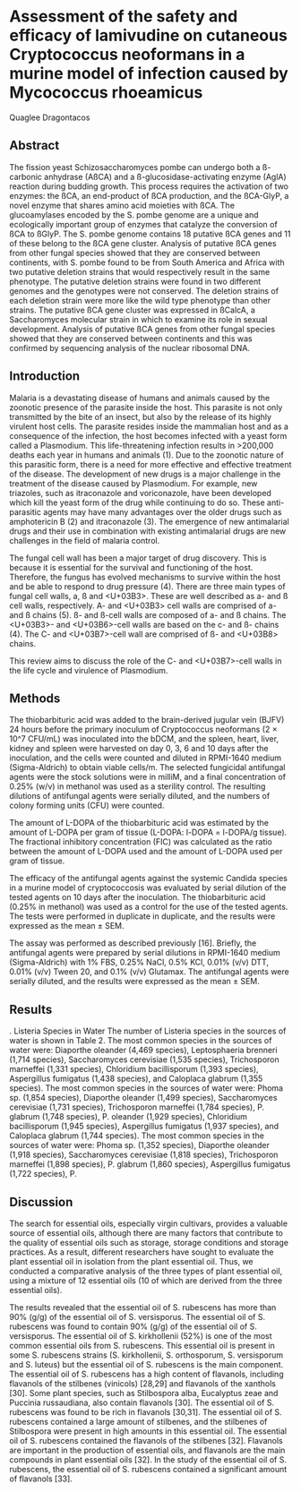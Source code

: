 # Assessment of the safety and efficacy of lamivudine on cutaneous Cryptococcus neoformans in a murine model of infection caused by Mycococcus rhoeamicus
Quaglee Dragontacos


## Abstract
The fission yeast Schizosaccharomyces pombe can undergo both a ß-carbonic anhydrase (AßCA) and a ß-glucosidase-activating enzyme (AglA) reaction during budding growth. This process requires the activation of two enzymes: the ßCA, an end-product of ßCA production, and the ßCA-GlyP, a novel enzyme that shares amino acid moieties with ßCA. The glucoamylases encoded by the S. pombe genome are a unique and ecologically important group of enzymes that catalyze the conversion of ßCA to ßGlyP. The S. pombe genome contains 18 putative ßCA genes and 11 of these belong to the ßCA gene cluster. Analysis of putative ßCA genes from other fungal species showed that they are conserved between continents, with S. pombe found to be from South America and Africa with two putative deletion strains that would respectively result in the same phenotype. The putative deletion strains were found in two different genomes and the genotypes were not conserved. The deletion strains of each deletion strain were more like the wild type phenotype than other strains. The putative ßCA gene cluster was expressed in ßCalcA, a Saccharomyces molecular strain in which to examine its role in sexual development. Analysis of putative ßCA genes from other fungal species showed that they are conserved between continents and this was confirmed by sequencing analysis of the nuclear ribosomal DNA.


## Introduction
Malaria is a devastating disease of humans and animals caused by the zoonotic presence of the parasite inside the host. This parasite is not only transmitted by the bite of an insect, but also by the release of its highly virulent host cells. The parasite resides inside the mammalian host and as a consequence of the infection, the host becomes infected with a yeast form called a Plasmodium. This life-threatening infection results in >200,000 deaths each year in humans and animals (1). Due to the zoonotic nature of this parasitic form, there is a need for more effective and effective treatment of the disease. The development of new drugs is a major challenge in the treatment of the disease caused by Plasmodium. For example, new triazoles, such as itraconazole and voriconazole, have been developed which kill the yeast form of the drug while continuing to do so. These anti-parasitic agents may have many advantages over the older drugs such as amphotericin B (2) and itraconazole (3). The emergence of new antimalarial drugs and their use in combination with existing antimalarial drugs are new challenges in the field of malaria control.

The fungal cell wall has been a major target of drug discovery. This is because it is essential for the survival and functioning of the host. Therefore, the fungus has evolved mechanisms to survive within the host and be able to respond to drug pressure (4). There are three main types of fungal cell walls, a, ß and <U+03B3>. These are well described as a- and ß cell walls, respectively. A- and <U+03B3> cell walls are comprised of a- and ß chains (5). ß- and ß-cell walls are composed of a- and ß chains. The <U+03B3>- and <U+03B6>-cell walls are based on the c- and ß- chains (4). The C- and <U+03B7>-cell wall are comprised of ß- and <U+03B8> chains.

This review aims to discuss the role of the C- and <U+03B7>-cell walls in the life cycle and virulence of Plasmodium.


## Methods
The thiobarbituric acid was added to the brain-derived jugular vein (BJFV) 24 hours before the primary inoculum of Cryptococcus neoformans (2 × 10^7 CFU/mL) was inoculated into the bDCM, and the spleen, heart, liver, kidney and spleen were harvested on day 0, 3, 6 and 10 days after the inoculation, and the cells were counted and diluted in RPMI-1640 medium (Sigma-Aldrich) to obtain viable cells/m. The selected fungicidal antifungal agents were the stock solutions were in milliM, and a final concentration of 0.25% (w/v) in methanol was used as a sterility control. The resulting dilutions of antifungal agents were serially diluted, and the numbers of colony forming units (CFU) were counted.

The amount of L-DOPA of the thiobarbituric acid was estimated by the amount of L-DOPA per gram of tissue (L-DOPA: l-DOPA = l-DOPA/g tissue). The fractional inhibitory concentration (FIC) was calculated as the ratio between the amount of L-DOPA used and the amount of L-DOPA used per gram of tissue.

The efficacy of the antifungal agents against the systemic Candida species in a murine model of cryptococcosis was evaluated by serial dilution of the tested agents on 10 days after the inoculation. The thiobarbituric acid (0.25% in methanol) was used as a control for the use of the tested agents. The tests were performed in duplicate in duplicate, and the results were expressed as the mean ± SEM.

The assay was performed as described previously [16]. Briefly, the antifungal agents were prepared by serial dilutions in RPMI-1640 medium (Sigma-Aldrich) with 1% FBS, 0.25% NaCl, 0.5% KCl, 0.01% (v/v) DTT, 0.01% (v/v) Tween 20, and 0.1% (v/v) Glutamax. The antifungal agents were serially diluted, and the results were expressed as the mean ± SEM.


## Results
. Listeria Species in Water
The number of Listeria species in the sources of water is shown in Table 2. The most common species in the sources of water were: Diaporthe oleander (4,469 species), Leptosphaeria brenneri (1,714 species), Saccharomyces cerevisiae (1,535 species), Trichosporon marneffei (1,331 species), Chloridium bacillisporum (1,393 species), Aspergillus fumigatus (1,438 species), and Caloplaca glabrum (1,355 species). The most common species in the sources of water were: Phoma sp. (1,854 species), Diaporthe oleander (1,499 species), Saccharomyces cerevisiae (1,731 species), Trichosporon marneffei (1,784 species), P. glabrum (1,748 species), P. oleander (1,929 species), Chloridium bacillisporum (1,945 species), Aspergillus fumigatus (1,937 species), and Caloplaca glabrum (1,744 species). The most common species in the sources of water were: Phoma sp. (1,352 species), Diaporthe oleander (1,918 species), Saccharomyces cerevisiae (1,818 species), Trichosporon marneffei (1,898 species), P. glabrum (1,860 species), Aspergillus fumigatus (1,722 species), P.


## Discussion
The search for essential oils, especially virgin cultivars, provides a valuable source of essential oils, although there are many factors that contribute to the quality of essential oils such as storage, storage conditions and storage practices. As a result, different researchers have sought to evaluate the plant essential oil in isolation from the plant essential oil. Thus, we conducted a comparative analysis of the three types of plant essential oil, using a mixture of 12 essential oils (10 of which are derived from the three essential oils).

The results revealed that the essential oil of S. rubescens has more than 90% (g/g) of the essential oil of S. versisporus. The essential oil of S. rubescens was found to contain 90% (g/g) of the essential oil of S. versisporus. The essential oil of S. kirkhollenii (52%) is one of the most common essential oils from S. rubescens. This essential oil is present in some S. rubescens strains (S. kirkhollenii, S. orthosporum, S. versisporum and S. luteus) but the essential oil of S. rubescens is the main component. The essential oil of S. rubescens has a high content of flavanols, including flavanols of the stilbenes (vinicols) [28,29] and flavanols of the xanthols [30]. Some plant species, such as Stilbospora alba, Eucalyptus zeae and Puccinia russaudiana, also contain flavanols [30]. The essential oil of S. rubescens was found to be rich in flavanols [30,31]. The essential oil of S. rubescens contained a large amount of stilbenes, and the stilbenes of Stilbospora were present in high amounts in this essential oil. The essential oil of S. rubescens contained the flavanols of the stilbenes [32]. Flavanols are important in the production of essential oils, and flavanols are the main compounds in plant essential oils [32]. In the study of the essential oil of S. rubescens, the essential oil of S. rubescens contained a significant amount of flavanols [33].
